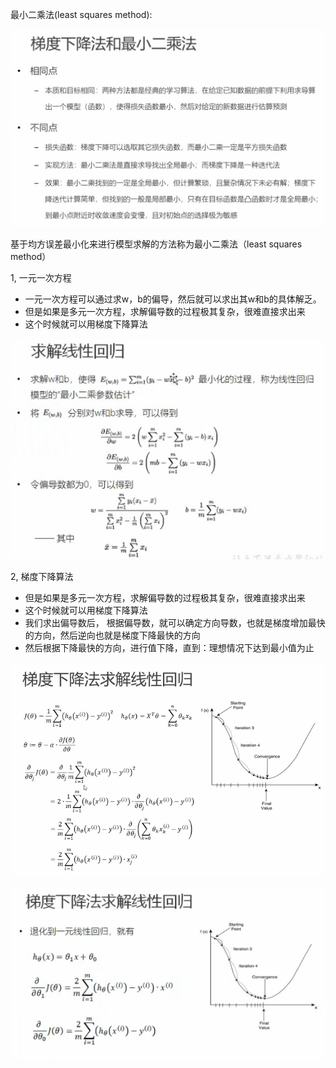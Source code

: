 最小二乘法(least squares method):



![image-20190826175001345](assets/image-20190826175001345.png)





基于均方误差最小化来进行模型求解的方法称为最小二乘法（least squares method）



1, 一元一次方程

* 一元一次方程可以通过求w，b的偏导，然后就可以求出其w和b的具体解乏。
* 但是如果是多元一次方程，求解偏导数的过程极其复杂，很难直接求出来
* 这个时候就可以用梯度下降算法



![image-20190826142013326](assets/image-20190826142013326.png)



2, 梯度下降算法

* 但是如果是多元一次方程，求解偏导数的过程极其复杂，很难直接求出来
* 这个时候就可以用梯度下降算法
* 我们求出偏导数后， 根据偏导数，就可以确定方向导数，也就是梯度增加最快的方向，然后逆向也就是梯度下降最快的方向
* 然后根据下降最快的方向，进行值下降，直到：理想情况下达到最小值为止

![image-20190826174027247](assets/image-20190826174027247.png)

![image-20190826181205814](assets/image-20190826181205814.png)

